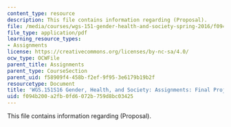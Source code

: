 ```yaml
---
content_type: resource
description: This file contains information regarding (Proposal).
file: /media/courses/wgs-151-gender-health-and-society-spring-2016/f094b200a2fb0fd6072b759d8bc03425_MITWGS_151S16_CohrtPropsal.pdf
file_type: application/pdf
learning_resource_types:
- Assignments
license: https://creativecommons.org/licenses/by-nc-sa/4.0/
ocw_type: OCWFile
parent_title: Assignments
parent_type: CourseSection
parent_uid: f58909f4-458b-f2ef-9f95-3e6179b19b2f
resourcetype: Document
title: 'WGS.151S16 Gender, Health, and Society: Assignments: Final Project2Proposal'
uid: f094b200-a2fb-0fd6-072b-759d8bc03425
---
```

This file contains information regarding (Proposal).